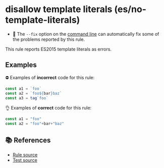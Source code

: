 # disallow template literals (es/no-template-literals)

- 🔧 The `--fix` option on the [command line](http://eslint.org/docs/user-guide/command-line-interface#fix) can automatically fix some of the problems reported by this rule.

This rule reports ES2015 template literals as errors.

## Examples

⛔ Examples of **incorrect** code for this rule:

```js
const a1 = `foo`
const a2 = `foo${bar}baz`
const a3 = tag`foo`
```

👌 Examples of **correct** code for this rule:

```js
const a1 = "foo"
const a2 = "foo"+bar+"baz"
```

## 📚 References

- [Rule source](../../lib/rules/no-template-literals.js)
- [Test source](../../tests/lib/rules/no-template-literals.js)
